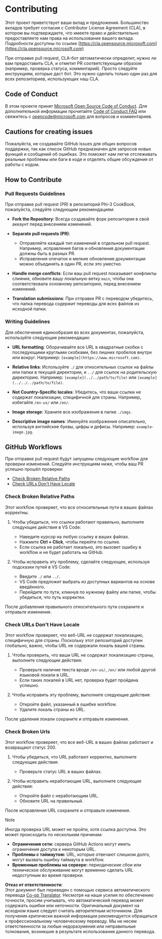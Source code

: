 <!--
CO_OP_TRANSLATOR_METADATA:
{
  "original_hash": "90d0d072cf26ccc1f271a580d3e45d70",
  "translation_date": "2025-05-27T02:40:04+00:00",
  "source_file": "CONTRIBUTING.md",
  "language_code": "ru"
}
-->
# Contributing

Этот проект приветствует ваши вклад и предложения. Большинство вкладов требует согласия с
Contributor License Agreement (CLA), в котором вы подтверждаете, что имеете право и действительно предоставляете нам
права на использование вашего вклада. Подробности доступны по ссылке [https://cla.opensource.microsoft.com](https://cla.opensource.microsoft.com)

При отправке pull request, CLA-бот автоматически определит, нужно ли вам предоставить
CLA, и отметит PR соответствующим образом (например, проверка статуса, комментарий). Просто следуйте инструкциям,
которые даст бот. Это нужно сделать только один раз для всех репозиториев, использующих наш CLA.

## Code of Conduct

В этом проекте принят [Microsoft Open Source Code of Conduct](https://opensource.microsoft.com/codeofconduct/).
Для дополнительной информации прочитайте [Code of Conduct FAQ](https://opensource.microsoft.com/codeofconduct/faq/) или свяжитесь с [opencode@microsoft.com](mailto:opencode@microsoft.com) для вопросов и комментариев.

## Cautions for creating issues

Пожалуйста, не создавайте GitHub issues для общих вопросов поддержки, так как список GitHub предназначен для запросов новых функций и сообщений об ошибках. Это поможет нам легче отслеживать реальные проблемы или баги в коде и отделять общие обсуждения от работы с кодом.

## How to Contribute

### Pull Requests Guidelines

При отправке pull request (PR) в репозиторий Phi-3 CookBook, пожалуйста, следуйте следующим рекомендациям:

- **Fork the Repository**: Всегда создавайте форк репозитория в свой аккаунт перед внесением изменений.

- **Separate pull requests (PR)**:
  - Отправляйте каждый тип изменений в отдельном pull request. Например, исправления багов и обновления документации должны быть в разных PR.
  - Исправления опечаток и мелкие обновления документации можно объединять в один PR, если это уместно.

- **Handle merge conflicts**: Если ваш pull request показывает конфликты слияния, обновите вашу локальную ветку `main`, чтобы она соответствовала основному репозиторию, перед внесением изменений.

- **Translation submissions**: При отправке PR с переводом убедитесь, что папка перевода содержит переводы для всех файлов из исходной папки.

### Writing Guidelines

Для обеспечения единообразия во всех документах, пожалуйста, используйте следующие рекомендации:

- **URL formatting**: Оборачивайте все URL в квадратные скобки с последующими круглыми скобками, без лишних пробелов внутри или вокруг. Например: `[example](https://www.microsoft.com)`.

- **Relative links**: Используйте `./` для относительных ссылок на файлы или папки в текущей директории, и `../` для ссылок на родительскую директорию. Например: `[example](../../path/to/file)` или `[example](../../../path/to/file)`.

- **Not Country-Specific locales**: Убедитесь, что ваши ссылки не содержат локализации, специфичной для страны. Например, избегайте `/en-us/` или `/en/`.

- **Image storage**: Храните все изображения в папке `./imgs`.

- **Descriptive image names**: Именуйте изображения описательно, используя английские буквы, цифры и дефисы. Например: `example-image.jpg`.

## GitHub Workflows

При отправке pull request будут запущены следующие workflow для проверки изменений. Следуйте инструкциям ниже, чтобы ваш PR успешно прошёл проверки:

- [Check Broken Relative Paths](../..)
- [Check URLs Don't Have Locale](../..)

### Check Broken Relative Paths

Этот workflow проверяет, что все относительные пути в ваших файлах корректны.

1. Чтобы убедиться, что ссылки работают правильно, выполните следующие действия в VS Code:
    - Наведите курсор на любую ссылку в ваших файлах.
    - Нажмите **Ctrl + Click**, чтобы перейти по ссылке.
    - Если ссылка не работает локально, это вызовет ошибку в workflow и не будет работать на GitHub.

1. Чтобы исправить эту проблему, сделайте следующее, используя подсказки путей в VS Code:
    - Введите `./` или `../`.
    - VS Code предложит выбрать из доступных вариантов на основе введённого.
    - Перейдите по пути, кликнув по нужному файлу или папке, чтобы убедиться, что путь корректен.

После добавления правильного относительного пути сохраните и отправьте изменения.

### Check URLs Don't Have Locale

Этот workflow проверяет, что веб-URL не содержат локализацию, специфичную для страны. Поскольку этот репозиторий доступен глобально, важно, чтобы URL не содержали локаль вашей страны.

1. Чтобы проверить, что ваши URL не содержат локализацию страны, выполните следующие действия:

    - Проверьте наличие текста вроде `/en-us/`, `/en/` или любой другой языковой локали в URL.
    - Если таких локалей в URL нет, проверка будет пройдена успешно.

1. Чтобы исправить эту проблему, выполните следующие действия:
    - Откройте файл, указанный в ошибке workflow.
    - Удалите локаль страны из URL.

После удаления локали сохраните и отправьте изменения.

### Check Broken Urls

Этот workflow проверяет, что все веб-URL в ваших файлах работают и возвращают статус 200.

1. Чтобы убедиться, что URL работают корректно, выполните следующие действия:
    - Проверьте статус URL в ваших файлах.

2. Чтобы исправить неработающие URL, выполните следующие действия:
    - Откройте файл с неработающим URL.
    - Обновите URL на правильный.

После исправления URL сохраните и отправьте изменения.

> [!NOTE]
>
> Иногда проверка URL может не пройти, хотя ссылка доступна. Это может происходить по нескольким причинам:
>
> - **Ограничения сети:** сервера GitHub Actions могут иметь ограничения доступа к некоторым URL.
> - **Проблемы с таймаутом:** URL, которые отвечают слишком долго, могут вызвать ошибку таймаута в workflow.
> - **Временные проблемы на сервере:** периодические сбои или техническое обслуживание могут временно сделать URL недоступным во время проверки.

**Отказ от ответственности**:  
Этот документ был переведен с помощью сервиса автоматического перевода [Co-op Translator](https://github.com/Azure/co-op-translator). Несмотря на наши усилия по обеспечению точности, просим учитывать, что автоматический перевод может содержать ошибки или неточности. Оригинальный документ на исходном языке следует считать авторитетным источником. Для получения критически важной информации рекомендуется обращаться к профессиональному человеческому переводу. Мы не несем ответственности за любые недоразумения или неправильные толкования, возникшие в результате использования данного перевода.